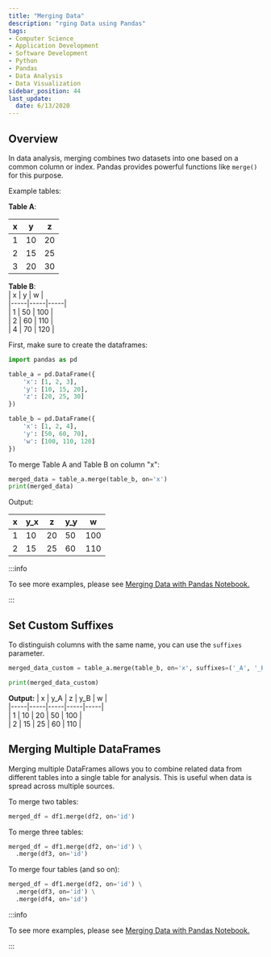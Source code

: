 ```yaml
---
title: "Merging Data"
description: "rging Data using Pandas"
tags:
- Computer Science
- Application Development
- Software Development
- Python
- Pandas
- Data Analysis
- Data Visualization
sidebar_position: 44
last_update:
  date: 6/13/2020
---
```



## Overview

In data analysis, merging combines two datasets into one based on a common column or index. Pandas provides powerful functions like `merge()` for this purpose.

Example tables:

**Table A**:  

| x   | y   | z   |  
|-----|-----|-----|  
| 1   | 10  | 20  |  
| 2   | 15  | 25  |  
| 3   | 20  | 30  |  

**Table B**:  
| x   | y   | w   |  
|-----|-----|-----|  
| 1   | 50  | 100 |  
| 2   | 60  | 110 |  
| 4   | 70  | 120 |  

First, make sure to create the dataframes:

```python
import pandas as pd

table_a = pd.DataFrame({
    'x': [1, 2, 3],
    'y': [10, 15, 20],
    'z': [20, 25, 30]
})

table_b = pd.DataFrame({
    'x': [1, 2, 4],
    'y': [50, 60, 70],
    'w': [100, 110, 120]
})
```

To merge Table A and Table B on column "x":

```python
merged_data = table_a.merge(table_b, on='x')
print(merged_data)
```

Output:

| x   | y_x | z   | y_y | w   |  
|-----|-----|-----|-----|-----|  
| 1   | 10  | 20  | 50  | 100 |  
| 2   | 15  | 25  | 60  | 110 |  

:::info 

To see more examples, please see [Merging Data with Pandas Notebook.](/docs/021-Software-Engineering/021-Jupyter-Notebooks/001-Sample-Notebooks)

:::

## Set Custom Suffixes

To distinguish columns with the same name, you can use the `suffixes` parameter.

```python
merged_data_custom = table_a.merge(table_b, on='x', suffixes=('_A', '_B'))

print(merged_data_custom)
```

**Output:**
| x   | y_A | z   | y_B | w   |  
|-----|-----|-----|-----|-----|  
| 1   | 10  | 20  | 50  | 100 |  
| 2   | 15  | 25  | 60  | 110 |  


## Merging Multiple DataFrames

Merging multiple DataFrames allows you to combine related data from different tables into a single table for analysis. This is useful when data is spread across multiple sources.

To merge two tables:  

```python
merged_df = df1.merge(df2, on='id')
```  

To merge three tables:

```python
merged_df = df1.merge(df2, on='id') \
  .merge(df3, on='id')
```  


To merge four tables (and so on):

```python
merged_df = df1.merge(df2, on='id') \
  .merge(df3, on='id') \
  .merge(df4, on='id')
```  

:::info 

To see more examples, please see [Merging Data with Pandas Notebook.](/docs/021-Software-Engineering/021-Jupyter-Notebooks/001-Sample-Notebooks)

:::
